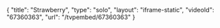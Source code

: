 {
    "title": "Strawberry",
    "type": "solo",
    "layout": "iframe-static",
    "videoId": "67360363",
    "url": "\/tvpembed\/67360363"
}